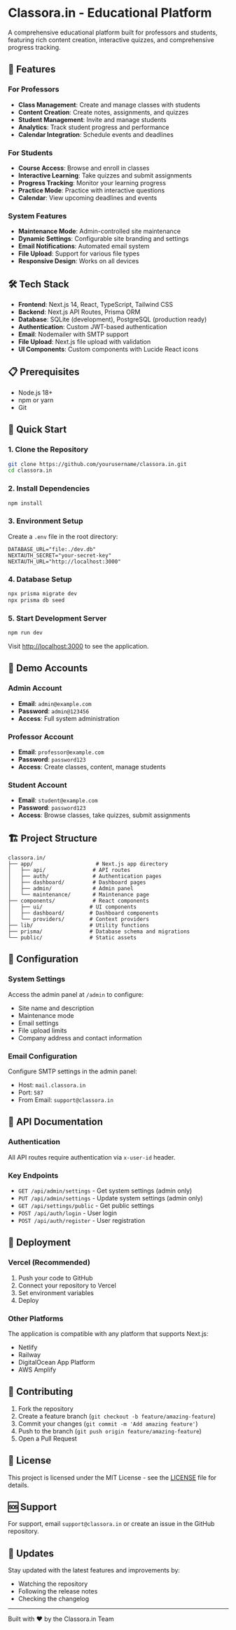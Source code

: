 # Classora.in - Educational Platform

A comprehensive educational platform built for professors and students, featuring rich content creation, interactive quizzes, and comprehensive progress tracking.

## 🚀 Features

### For Professors
- **Class Management**: Create and manage classes with students
- **Content Creation**: Create notes, assignments, and quizzes
- **Student Management**: Invite and manage students
- **Analytics**: Track student progress and performance
- **Calendar Integration**: Schedule events and deadlines

### For Students
- **Course Access**: Browse and enroll in classes
- **Interactive Learning**: Take quizzes and submit assignments
- **Progress Tracking**: Monitor your learning progress
- **Practice Mode**: Practice with interactive questions
- **Calendar**: View upcoming deadlines and events

### System Features
- **Maintenance Mode**: Admin-controlled site maintenance
- **Dynamic Settings**: Configurable site branding and settings
- **Email Notifications**: Automated email system
- **File Upload**: Support for various file types
- **Responsive Design**: Works on all devices

## 🛠️ Tech Stack

- **Frontend**: Next.js 14, React, TypeScript, Tailwind CSS
- **Backend**: Next.js API Routes, Prisma ORM
- **Database**: SQLite (development), PostgreSQL (production ready)
- **Authentication**: Custom JWT-based authentication
- **Email**: Nodemailer with SMTP support
- **File Upload**: Next.js file upload with validation
- **UI Components**: Custom components with Lucide React icons

## 📋 Prerequisites

- Node.js 18+ 
- npm or yarn
- Git

## 🚀 Quick Start

### 1. Clone the Repository
```bash
git clone https://github.com/yourusername/classora.in.git
cd classora.in
```

### 2. Install Dependencies
```bash
npm install
```

### 3. Environment Setup
Create a `.env` file in the root directory:
```env
DATABASE_URL="file:./dev.db"
NEXTAUTH_SECRET="your-secret-key"
NEXTAUTH_URL="http://localhost:3000"
```

### 4. Database Setup
```bash
npx prisma migrate dev
npx prisma db seed
```

### 5. Start Development Server
```bash
npm run dev
```

Visit [http://localhost:3000](http://localhost:3000) to see the application.

## 👥 Demo Accounts

### Admin Account
- **Email**: `admin@example.com`
- **Password**: `admin@123456`
- **Access**: Full system administration

### Professor Account
- **Email**: `professor@example.com`
- **Password**: `password123`
- **Access**: Create classes, content, manage students

### Student Account
- **Email**: `student@example.com`
- **Password**: `password123`
- **Access**: Browse classes, take quizzes, submit assignments

## 🏗️ Project Structure

```
classora.in/
├── app/                    # Next.js app directory
│   ├── api/               # API routes
│   ├── auth/              # Authentication pages
│   ├── dashboard/         # Dashboard pages
│   ├── admin/             # Admin panel
│   └── maintenance/       # Maintenance page
├── components/            # React components
│   ├── ui/               # UI components
│   ├── dashboard/        # Dashboard components
│   └── providers/        # Context providers
├── lib/                  # Utility functions
├── prisma/               # Database schema and migrations
└── public/               # Static assets
```

## 🔧 Configuration

### System Settings
Access the admin panel at `/admin` to configure:
- Site name and description
- Maintenance mode
- Email settings
- File upload limits
- Company address and contact information

### Email Configuration
Configure SMTP settings in the admin panel:
- Host: `mail.classora.in`
- Port: `587`
- From Email: `support@classora.in`

## 📝 API Documentation

### Authentication
All API routes require authentication via `x-user-id` header.

### Key Endpoints
- `GET /api/admin/settings` - Get system settings (admin only)
- `PUT /api/admin/settings` - Update system settings (admin only)
- `GET /api/settings/public` - Get public settings
- `POST /api/auth/login` - User login
- `POST /api/auth/register` - User registration

## 🚀 Deployment

### Vercel (Recommended)
1. Push your code to GitHub
2. Connect your repository to Vercel
3. Set environment variables
4. Deploy

### Other Platforms
The application is compatible with any platform that supports Next.js:
- Netlify
- Railway
- DigitalOcean App Platform
- AWS Amplify

## 🤝 Contributing

1. Fork the repository
2. Create a feature branch (`git checkout -b feature/amazing-feature`)
3. Commit your changes (`git commit -m 'Add amazing feature'`)
4. Push to the branch (`git push origin feature/amazing-feature`)
5. Open a Pull Request

## 📄 License

This project is licensed under the MIT License - see the [LICENSE](LICENSE) file for details.

## 🆘 Support

For support, email `support@classora.in` or create an issue in the GitHub repository.

## 🔄 Updates

Stay updated with the latest features and improvements by:
- Watching the repository
- Following the release notes
- Checking the changelog

---

Built with ❤️ by the Classora.in Team 
